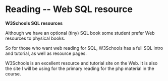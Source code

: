 Reading -- Web SQL resource
=======
**W3Schools SQL resources**

Although we have an optional (tiny) SQL book some student prefer Web resources to physical books. 

So for those who want web reading for SQL, W3Schools has a full SQL intro and tutorial, as well as resource pages. 

W3Schools is an excellent resource and tutorial site on the Web. It is also the site I will be using for the primary reading for the php material in the course.  